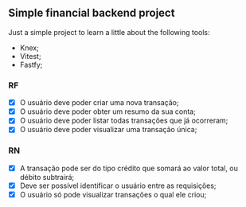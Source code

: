 
## Simple financial backend project
Just a simple project to learn a little about the following tools:
- Knex;
- Vitest;
- Fastfy;

### RF

- [x] O usuário deve poder criar uma nova transação;
- [x] O usuário deve poder obter um resumo da sua conta;
- [x] O usuário deve poder listar todas transações que já ocorreram;
- [x] O usuário deve poder visualizar uma transação única;

### RN

- [x] A transação pode ser do tipo crédito que somará ao valor total, ou débito subtrairá;
- [x] Deve ser possível identificar o usuário entre as requisições;
- [x] O usuário só pode visualizar transações o qual ele criou;
